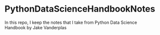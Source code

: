 # PythonDataScienceHandbookNotes
In this repo, I keep the notes that I take from Python Data Science Handbook by Jake Vanderplas
